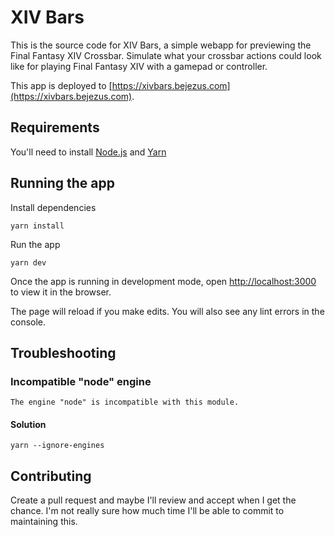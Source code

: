 # XIV Bars

This is the source code for XIV Bars, a simple webapp for previewing the Final Fantasy XIV Crossbar. Simulate what your crossbar actions could look like for playing Final Fantasy XIV with a gamepad or controller.

This app is deployed to [https://xivbars.bejezus.com](https://xivbars.bejezus.com).

## Requirements

You'll need to install [Node.js](https://nodejs.org/) and [Yarn](https://yarnpkg.com/)

## Running the app

Install dependencies
```
yarn install
```

Run the app
```
yarn dev
```

Once the app is running in development mode, open [http://localhost:3000](http://localhost:5000) to view it in the browser.

The page will reload if you make edits. You will also see any lint errors in the console.

## Troubleshooting

### Incompatible "node" engine
```
The engine "node" is incompatible with this module.
```

#### Solution
```
yarn --ignore-engines
```

## Contributing

Create a pull request and maybe I'll review and accept when I get the chance. I'm not really sure how much time I'll be able to commit to maintaining this.

